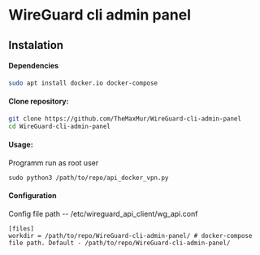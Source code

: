 # WireGuard cli admin panel

## Instalation

#### Dependencies
```bash
sudo apt install docker.io docker-compose
```

#### Clone repository:
``` bash 
git clone https://github.com/TheMaxMur/WireGuard-cli-admin-panel
cd WireGuard-cli-admin-panel
```

#### Usage:
Programm run as root user
```
sudo python3 /path/to/repo/api_docker_vpn.py
```

#### Configuration
Config file path -- /etc/wireguard_api_client/wg_api.conf

```
[files]
workdir = /path/to/repo/WireGuard-cli-admin-panel/ # docker-compose file path. Default - /path/to/repo/WireGuard-cli-admin-panel/
```

